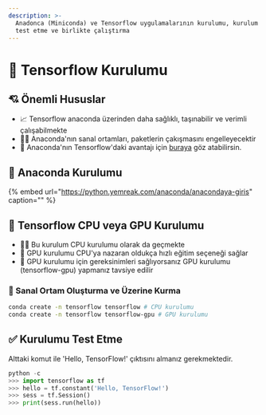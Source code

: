 ```yaml
---
description: >-
  Anadonca (Miniconda) ve Tensorflow uygulamalarının kurulumu, kurulum sonucunu
  test etme ve birlikte çalıştırma
---
```


# 🚧 Tensorflow Kurulumu

## 💘 Önemli Hususlar

* 📈 Tensorflow anaconda üzerinden daha sağlıklı, taşınabilir ve verimli çalışabilmekte
* 👮‍♂️ Anaconda'nın sanal ortamları, paketlerin çakışmasını engelleyecektir
* 👀 Anaconda'nın Tensorflow'daki avantajı için [buraya](https://www.anaconda.com/tensorflow-in-anaconda/) göz atabilirsin.

## 💚 Anaconda Kurulumu

{% embed url="https://python.yemreak.com/anaconda/anacondaya-giris" caption="" %}

## 💛 Tensorflow CPU veya GPU Kurulumu

* 💁‍♂️ Bu kurulum CPU kurulumu olarak da geçmekte
* 💨 GPU kurulumu CPU'ya nazaran oldukça hızlı eğitim seçeneği sağlar
* 📢 GPU kurulumu için gereksinimleri sağlıyorsanız GPU kurulumu \(tensorflow-gpu\) yapmanız tavsiye edilir

### 🚧 Sanal Ortam Oluşturma ve Üzerine Kurma

```bash
conda create -n tensorflow tensorflow # CPU kurulumu
conda create -n tensorflow tensorflow-gpu # GPU kurulumu
```

## ✅ Kurulumu Test Etme

Alttaki komut ile 'Hello, TensorFlow!' çıktısını almanız gerekmektedir.

```python
python -c
>>> import tensorflow as tf
>>> hello = tf.constant('Hello, TensorFlow!')
>>> sess = tf.Session()
>>> print(sess.run(hello))
```

